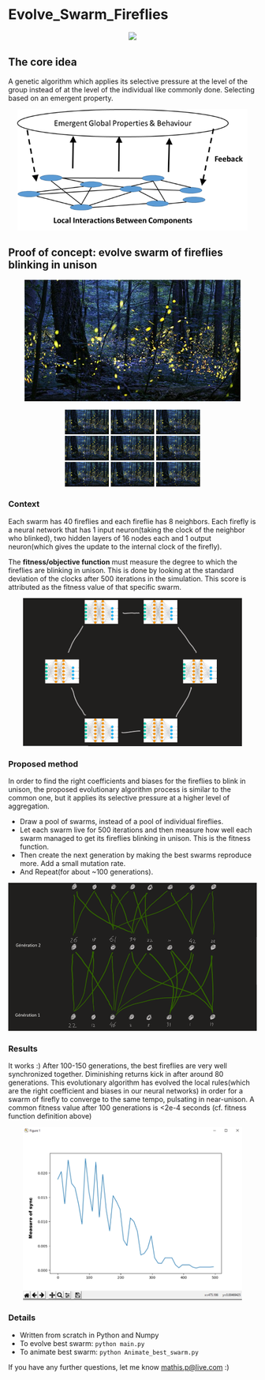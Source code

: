 # Evolve_Swarm_Fireflies
<p align = "center">
<img src="img/img1.png" height="246px">
</p>

## The core idea
A genetic algorithm which applies its selective pressure at the level of the group instead of at the level of the individual like commonly done. Selecting based on an emergent property.
<p align = "center">
<img src="img/img3.png" height="246px">
</p>

## Proof of concept: evolve swarm of fireflies blinking in unison

<p align = "center">
<img src="img/img6.jpg" height="246px">
</p>

<p align = "center">
<img src="img/img6.jpg" height="50px"> <img src="img/img6.jpg" height="50px"> <img src="img/img6.jpg" height="50px">
<br>
<img src="img/img6.jpg" height="50px"> <img src="img/img6.jpg" height="50px"> <img src="img/img6.jpg" height="50px">
<br>
<img src="img/img6.jpg" height="50px"> <img src="img/img6.jpg" height="50px"> <img src="img/img6.jpg" height="50px">
</p>

### Context
Each swarm has 40 fireflies and each fireflie has 8 neighbors. Each firefly is a neural network that has 1 input neuron(taking the clock of the neighbor who blinked), two hidden layers of 16 nodes each and 1 output neuron(which gives the update to the internal clock of the firefly).

The **fitness/objective function** must measure the degree to which the fireflies are blinking in unison. This is done by looking at the standard deviation of the clocks after 500 iterations in the simulation. This score is attributed as the fitness value of that specific swarm.

<p align = "center">
<img src="img/img4.PNG" height="300px">
</p>

### Proposed method
In order to find the right coefficients and biases for the fireflies to blink in unison, the proposed evolutionary algorithm process is similar to the common one, but it applies its selective pressure at a higher level of aggregation.
- Draw a pool of swarms, instead of a pool of individual fireflies. 
- Let each swarm live for 500 iterations and then measure how well each swarm managed to get its fireflies blinking in unison. This is the fitness function. 
- Then create the next generation by making the best swarms reproduce more. Add a small mutation rate.
- And Repeat(for about ~100 generations).

<p align = "center">
<img src="img/img2.PNG" height="300px">
</p>

### Results
It works :) After 100-150 generations, the best fireflies are very well synchronized together. Diminishing returns kick in after around 80 generations. This evolutionary algorithm has evolved the local rules(which are the right coefficient and biases in our neural networks) in order for a swarm of firefly to converge to the same tempo, pulsating in near-unison. A common fitness value after 100 generations is <2e-4 seconds (cf. fitness function definition above)

<p align = "center">
<img src="img/img5.PNG" height="350px">
</p>

### Details
- Written from scratch in Python and Numpy
- To evolve best swarm: ```python main.py```
- To animate best swarm: ```python Animate_best_swarm.py```

If you have any further questions, let me know mathis.p@live.com :)

